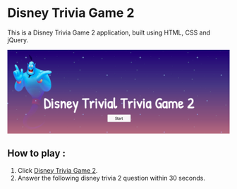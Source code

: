 # Disney Trivia Game 2

This is a Disney Trivia Game 2 application, built using HTML, CSS and jQuery.

![Home Page](./assets/images/rd.png)

## How to play :

1. Click [Disney Trivia Game 2](https://tiurzm.github.io/Trivia-Game-2/).
2. Answer the following disney trivia 2 question within 30 seconds.
